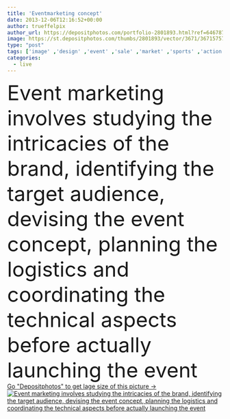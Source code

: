 ```yaml
---
title: 'Eventmarketing concept'
date: 2013-12-06T12:16:52+00:00
author: trueffelpix
author_url: https://depositphotos.com/portfolio-2801893.html?ref=64678756
image: https://st.depositphotos.com/thumbs/2801893/vector/3671/36715757/api_thumb_450.jpg?forcejpeg=true
type: "post"
tags: ['image' ,'design' ,'event' ,'sale' ,'market' ,'sports' ,'action' ,'technology' ,'events' ,'elements' ,'emotion' ,'concept' ,'corporate' ,'press' ,'communications' ,'manager' ,'planning' ,'conference' ,'live' ,'performance' ,'exhibition' ,'information' ,'Presentation' ,'show' ,'studying' ,'culture' ,'mix' ,'production' ,'marketing' ,'motivation' ,'sales' ,'advertising' ,'target' ,'theater' ,'technical' ,'audience' ,'objectives' ,'investors' ,'management' ,'brand' ,'of' ,'logistics' ,'the' ,'interaction' ,'and' ,'experience' ,'assembly' ,'de' ,'consulting' ,'agency' ]
categories: 
  - live
---
```

<div aling="center">
            <font size="60"> Event marketing involves studying the intricacies of the brand, identifying the target audience, devising the event concept, planning the logistics and coordinating the technical aspects before actually launching the event</font>   
</div>
<div>
    <a href='https://st.depositphotos.com/thumbs/2801893/vector/3671/36715757/api_thumb_450.jpg?forcejpeg=true?ref=64678756' target=_blank > Go "Depositphotos" to get lage size of this picture ->
        <img href='https://st.depositphotos.com/thumbs/2801893/vector/3671/36715757/api_thumb_450.jpg?forcejpeg=true?ref=64678756' src='https://st.depositphotos.com/2801893/3671/v/950/depositphotos_36715757-stock-illustration-eventmarketing-concept.jpg?forcejpeg=true' alt='Event marketing involves studying the intricacies of the brand, identifying the target audience, devising the event concept, planning the logistics and coordinating the technical aspects before actually launching the event' >
    </a>
</div>
